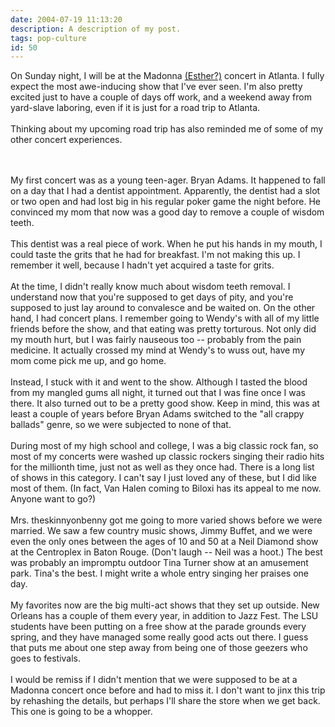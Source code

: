 ```yaml
---
date: 2004-07-19 11:13:20
description: A description of my post.
tags: pop-culture
id: 50
---
```

On Sunday night, I will be at the Madonna <a href="/x/madonna&esther.html" class="mainbox">(Esther?)</a> concert in Atlanta.  I fully expect the most awe-inducing show that I've ever seen.  I'm also pretty excited just to have a couple of days off work, and a weekend away from yard-slave laboring, even if it is just for a road trip to Atlanta.<br />
<br />
Thinking about my upcoming road trip has also reminded me of some of my other concert experiences.  
<!--more--><br /><br />My first concert was as a young teen-ager.  Bryan Adams.  It happened to fall on a day that I had a dentist appointment.  Apparently, the dentist had a slot or two open and had lost big in his regular poker game the night before.  He convinced my mom that now was a good day to remove a couple of wisdom teeth.<br />
<br />
This dentist was a real piece of work.  When he put his hands in my mouth, I could taste the grits that he had for breakfast.  I'm not making this up.  I remember it well, because I hadn't yet acquired a taste for grits.<br />
<br />
At the time, I didn't really know much about wisdom teeth removal.  I understand now that you're supposed to get days of pity, and you're supposed to just lay around to convalesce and be waited on.  On the other hand, I had concert plans.  I remember going to Wendy's with all of my little friends before the show, and that eating was pretty torturous.  Not only did my mouth hurt, but I was fairly nauseous too -- probably from the pain medicine.  It actually crossed my mind at Wendy's to wuss out, have my mom come pick me up, and go home.<br />
<br />
Instead, I stuck with it and went to the show.  Although I tasted the blood from my mangled gums all night, it turned out that I was fine once I was there.  It also turned out to be a pretty good show.  Keep in mind, this was at least a couple of years before Bryan Adams switched to the "all crappy ballads" genre, so we were subjected to none of that.<br />
<br />
During most of my high school and college, I was a big classic rock fan, so most of my concerts were washed up classic rockers singing their radio hits for the millionth time, just not as well as they once had.  There is a long list of shows in this category.  I can't say I just loved any of these, but I did like most of them.  (In fact, Van Halen coming to  Biloxi has its appeal to me now.  Anyone want to go?)<br />
<br />
Mrs. theskinnyonbenny got me going to more varied shows before we were married.  We saw a few country music shows, Jimmy Buffet, and we were even the only ones between the ages of 10 and 50 at a Neil Diamond show at the Centroplex in Baton Rouge.  (Don't laugh -- Neil was a hoot.)  The best was probably an impromptu outdoor Tina Turner show at an amusement park.  Tina's the best.  I might write a whole entry singing her praises one day.<br />
<br />
My favorites now are the big multi-act shows that they set up outside.  New Orleans has a couple of them every year, in addition to Jazz Fest.  The LSU students have been putting on a free show at the parade grounds every spring, and they have managed some really good acts out there.  I guess that puts me about one step away from being one of those geezers who goes to festivals.<br />
<br />
I would be remiss if I didn't mention that we were supposed to be at a Madonna concert once before and had to miss it.  I don't want to jinx this trip by rehashing the details, but perhaps I'll share the store when we get back.  This one is going to be a whopper.<br />

